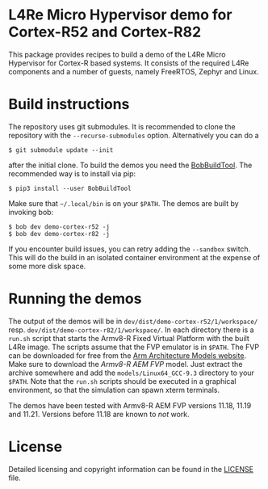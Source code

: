 # L4Re Micro Hypervisor demo for Cortex-R52 and Cortex-R82

This package provides recipes to build a demo of the L4Re Micro Hypervisor for
Cortex-R based systems. It consists of the required L4Re components and a
number of guests, namely FreeRTOS, Zephyr and Linux.

# Build instructions

The repository uses git submodules. It is recommended to clone the repository
with the `--recurse-submodules` option. Alternatively you can do a

    $ git submodule update --init

after the initial clone. To build the demos you need the
[BobBuildTool](https://bob-build-tool.readthedocs.io). The recommended way is
to install via pip:

    $ pip3 install --user BobBuildTool

Make sure that `~/.local/bin` is on your `$PATH`. The demos are built by
invoking bob:

    $ bob dev demo-cortex-r52 -j
    $ bob dev demo-cortex-r82 -j

If you encounter build issues, you can retry adding the `--sandbox` switch.
This will do the build in an isolated container environment at the expense of
some more disk space.

# Running the demos

The output of the demos will be in `dev/dist/demo-cortex-r52/1/workspace/`
resp. `dev/dist/demo-cortex-r82/1/workspace/`. In each directory there is a
`run.sh` script that starts the Armv8-R Fixed Virtual Platform with the built
L4Re image. The scripts assume that the FVP emulator is in `$PATH`. The FVP can
be downloaded for free from the [Arm Architecture Models
website](https://developer.arm.com/downloads/-/arm-ecosystem-models). Make sure
to download the *Armv8-R AEM FVP* model. Just extract the archive somewhere and
add the `models/Linux64_GCC-9.3` directory to your `$PATH`. Note that the
`run.sh` scripts should be executed in a graphical environment, so that the
simulation can spawn xterm terminals.

The demos have been tested with Armv8-R AEM FVP versions 11.18, 11.19 and
11.21. Versions before 11.18 are known to *not* work.

# License

Detailed licensing and copyright information can be found in
the [LICENSE](LICENSE.spdx) file.
